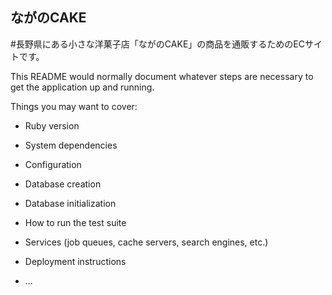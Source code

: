 ## ながのCAKE
#長野県にある小さな洋菓子店「ながのCAKE」の商品を通販するためのECサイトです。

This README would normally document whatever steps are necessary to get the
application up and running.

Things you may want to cover:

* Ruby version

* System dependencies

* Configuration

* Database creation

* Database initialization

* How to run the test suite

* Services (job queues, cache servers, search engines, etc.)

* Deployment instructions

* ...
